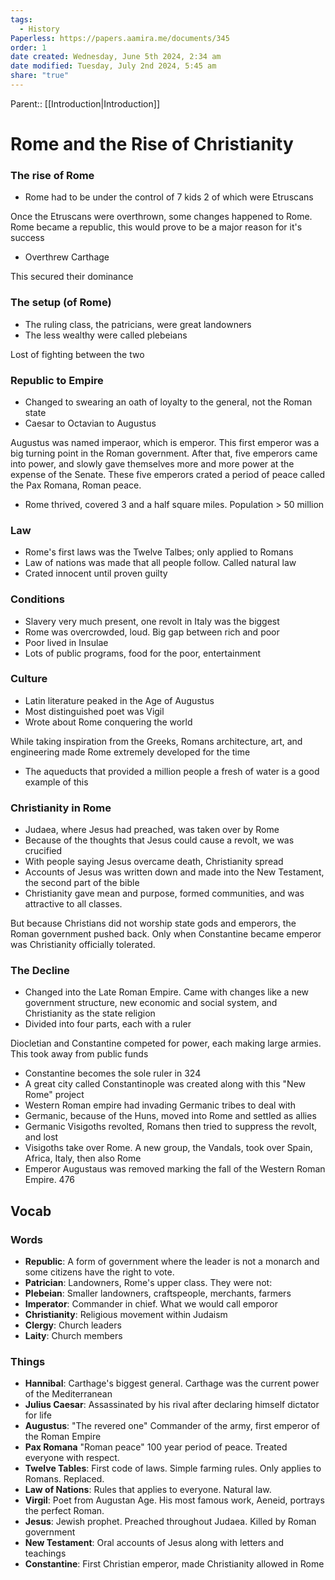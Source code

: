 ```yaml
---
tags:
  - History
Paperless: https://papers.aamira.me/documents/345
order: 1
date created: Wednesday, June 5th 2024, 2:34 am
date modified: Tuesday, July 2nd 2024, 5:45 am
share: "true"
---
```

Parent:: [[Introduction|Introduction]]

# Rome and the Rise of Christianity

### The rise of Rome

- Rome had to be under the control of 7 kids 2 of which were Etruscans

Once the Etruscans were overthrown, some changes happened to Rome.
Rome became a republic, this would prove to be a major reason for it's success

- Overthrew Carthage

This secured their dominance

### The setup (of Rome)

- The ruling class, the patricians, were great landowners
- The less wealthy were called plebeians

Lost of fighting between the two

### Republic to Empire

- Changed to swearing an oath of loyalty to the general, not the Roman state
- Caesar to Octavian to Augustus

Augustus was named imperaor, which is emperor. This first emperor was a big turning point in the Roman government.
After that, five emperors came into power, and slowly gave themselves more and more power at the expense of the Senate.
These five emperors crated a period of peace called the Pax Romana, Roman peace.

- Rome thrived, covered 3 and a half square miles. Population > 50 million

### Law

- Rome's first laws was the Twelve Talbes; only applied to Romans
- Law of nations was made that all people follow. Called natural law
- Crated innocent until proven guilty

### Conditions

- Slavery very much present, one revolt in Italy was the biggest
- Rome was overcrowded, loud. Big gap between rich and poor
- Poor lived in Insulae
- Lots of public programs, food for the poor, entertainment

### Culture

- Latin literature peaked in the Age of Augustus
- Most distinguished poet was Vigil
- Wrote about Rome conquering the world

While taking inspiration from the Greeks, Romans architecture, art, and engineering made Rome extremely developed for the time

- The aqueducts that provided a million people a fresh of water is a good example of this

### Christianity in Rome

- Judaea, where Jesus had preached, was taken over by Rome
- Because of the thoughts that Jesus could cause a revolt, we was crucified
- With people saying Jesus overcame death, Christianity spread
- Accounts of Jesus was written down and made into the New Testament, the second part of the bible
- Christianity gave mean and purpose, formed communities, and was attractive to all classes.

But because Christians did not worship state gods and emperors, the Roman government pushed back. Only when Constantine became emperor was Christianity officially tolerated.

### The Decline

- Changed into the Late Roman Empire. Came with changes like a new government structure, new economic and social system, and Christianity as the state religion
- Divided into four parts, each with a ruler

Diocletian and Constantine competed for power, each making large armies. This took away from public funds

- Constantine becomes the sole ruler in 324
- A great city called Constantinople was created along with this "New Rome" project
- Western Roman empire had invading Germanic tribes to deal with
- Germanic, because of the Huns, moved into Rome and settled as allies
- Germanic Visigoths revolted, Romans then tried to suppress the revolt, and lost
- Visigoths take over Rome. A new group, the Vandals, took over Spain, Africa, Italy, then also Rome
- Emperor Augustaus was removed marking the fall of the Western Roman Empire. 476

## Vocab

### Words

- **Republic**: A form of government where the leader is not a monarch and some citizens have the right to vote.
- **Patrician**: Landowners, Rome's upper class. They were not:
- **Plebeian**:  Smaller landowners, craftspeople, merchants, farmers
- **Imperator**: Commander in chief. What we would call emporor
- **Christianity**: Religious movement within Judaism
- **Clergy**: Church leaders
- **Laity**: Church members

### Things

- **Hannibal**: Carthage's biggest general. Carthage was the current power of the Mediterranean
- **Julius Caesar**: Assassinated by his rival after declaring himself dictator for life
- **Augustus**: "The revered one" Commander of the army, first emperor of the Roman Empire
- **Pax Romana** "Roman peace" 100 year period of peace. Treated everyone with respect.
- **Twelve Tables**: First code of laws. Simple farming rules. Only applies to Romans. Replaced.
- **Law of Nations**: Rules that applies to everyone. Natural law.
- **Virgil**: Poet from Augustan Age. His most famous work, Aeneid, portrays the perfect Roman.
- **Jesus**: Jewish prophet. Preached throughout Judaea. Killed by Roman government
- **New Testament**: Oral accounts of Jesus along with letters and teachings
- **Constantine**: First Christian emperor, made Christianity allowed in Rome
